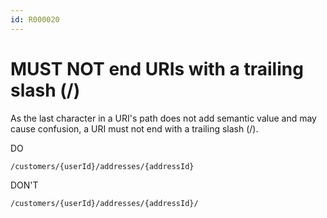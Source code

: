 ```yaml
---
id: R000020
---
```


# MUST NOT end URIs with a trailing slash (/)

As the last character in a URI's path does not add semantic value and may cause confusion, a URI must not end with a trailing slash (/).

DO

`/customers/{userId}/addresses/{addressId}`

DON'T

`/customers/{userId}/addresses/{addressId}/`
